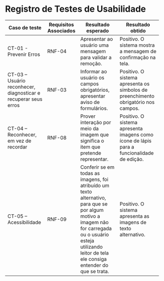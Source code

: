 # Registro de Testes de Usabilidade


|Caso de teste | Requisitos Associados | Resultado esperado | Resultado obtido |
| ------------ | --------------------- | ------------------ | ---------------- |
|CT-01 - Prevenir Erros | RNF-04 | Apresentar ao usuário uma mensagem para validar a remoção. | Positivo. O sistema mostra a mensagem de confirmação na tela. |
|CT-03 – Usuário reconhecer, diagnosticar e recuperar seus erros | RNF-03 | Informar ao usuário os campos obrigatórios, apresentar aviso de formulários. | Positivo. O sistema apresenta os símbolos de preenchimento obrigatório nos campos. |
|CT-04 – Reconhecer, em vez de recordar | RNF-08 | Prover interação por meio da imagem que significa o item que pretende representar. | Positivo. O sistema apresenta imagens como ícone de lápis para a funcionalidade de edição. |
|CT-05 – Acessibilidade | RNF-09 | Conferir se em todas as imagens, foi atribuído um texto alternativo, para que se por algum motivo a imagem não for carregada ou o usuário esteja utilizando leitor de tela ele consiga entender do que se trata. | Positivo. O sistema apresenta as imagens de texto alternativo. |









